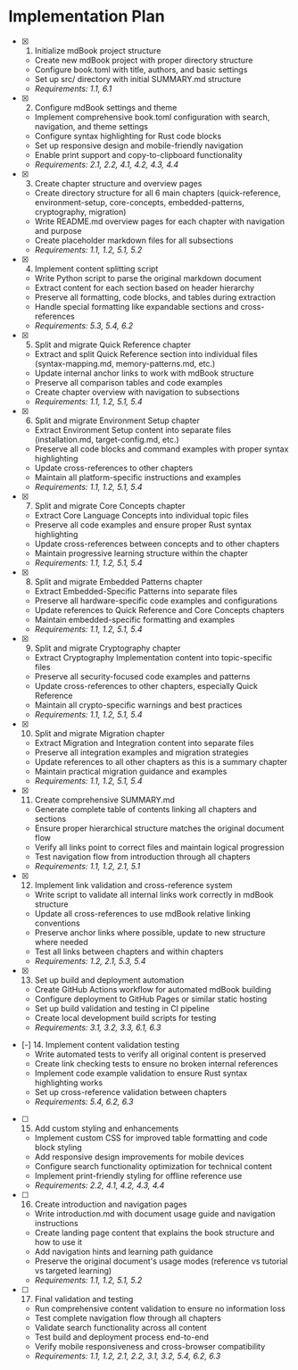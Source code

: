 # Implementation Plan

- [x] 1. Initialize mdBook project structure
  - Create new mdBook project with proper directory structure
  - Configure book.toml with title, authors, and basic settings
  - Set up src/ directory with initial SUMMARY.md structure
  - _Requirements: 1.1, 6.1_

- [x] 2. Configure mdBook settings and theme
  - Implement comprehensive book.toml configuration with search, navigation, and theme settings
  - Configure syntax highlighting for Rust code blocks
  - Set up responsive design and mobile-friendly navigation
  - Enable print support and copy-to-clipboard functionality
  - _Requirements: 2.1, 2.2, 4.1, 4.2, 4.3, 4.4_

- [x] 3. Create chapter structure and overview pages
  - Create directory structure for all 6 main chapters (quick-reference, environment-setup, core-concepts, embedded-patterns, cryptography, migration)
  - Write README.md overview pages for each chapter with navigation and purpose
  - Create placeholder markdown files for all subsections
  - _Requirements: 1.1, 1.2, 5.1, 5.2_

- [x] 4. Implement content splitting script
  - Write Python script to parse the original markdown document
  - Extract content for each section based on header hierarchy
  - Preserve all formatting, code blocks, and tables during extraction
  - Handle special formatting like expandable sections and cross-references
  - _Requirements: 5.3, 5.4, 6.2_

- [x] 5. Split and migrate Quick Reference chapter
  - Extract and split Quick Reference section into individual files (syntax-mapping.md, memory-patterns.md, etc.)
  - Update internal anchor links to work with mdBook structure
  - Preserve all comparison tables and code examples
  - Create chapter overview with navigation to subsections
  - _Requirements: 1.1, 1.2, 5.1, 5.4_

- [x] 6. Split and migrate Environment Setup chapter
  - Extract Environment Setup content into separate files (installation.md, target-config.md, etc.)
  - Preserve all code blocks and command examples with proper syntax highlighting
  - Update cross-references to other chapters
  - Maintain all platform-specific instructions and examples
  - _Requirements: 1.1, 1.2, 5.1, 5.4_

- [x] 7. Split and migrate Core Concepts chapter
  - Extract Core Language Concepts into individual topic files
  - Preserve all code examples and ensure proper Rust syntax highlighting
  - Update cross-references between concepts and to other chapters
  - Maintain progressive learning structure within the chapter
  - _Requirements: 1.1, 1.2, 5.1, 5.4_

- [x] 8. Split and migrate Embedded Patterns chapter
  - Extract Embedded-Specific Patterns into separate files
  - Preserve all hardware-specific code examples and configurations
  - Update references to Quick Reference and Core Concepts chapters
  - Maintain embedded-specific formatting and examples
  - _Requirements: 1.1, 1.2, 5.1, 5.4_

- [x] 9. Split and migrate Cryptography chapter
  - Extract Cryptography Implementation content into topic-specific files
  - Preserve all security-focused code examples and patterns
  - Update cross-references to other chapters, especially Quick Reference
  - Maintain all crypto-specific warnings and best practices
  - _Requirements: 1.1, 1.2, 5.1, 5.4_

- [x] 10. Split and migrate Migration chapter
  - Extract Migration and Integration content into separate files
  - Preserve all integration examples and migration strategies
  - Update references to all other chapters as this is a summary chapter
  - Maintain practical migration guidance and examples
  - _Requirements: 1.1, 1.2, 5.1, 5.4_

- [x] 11. Create comprehensive SUMMARY.md
  - Generate complete table of contents linking all chapters and sections
  - Ensure proper hierarchical structure matches the original document flow
  - Verify all links point to correct files and maintain logical progression
  - Test navigation flow from introduction through all chapters
  - _Requirements: 1.1, 1.2, 2.1, 5.1_

- [x] 12. Implement link validation and cross-reference system
  - Write script to validate all internal links work correctly in mdBook structure
  - Update all cross-references to use mdBook relative linking conventions
  - Preserve anchor links where possible, update to new structure where needed
  - Test all links between chapters and within chapters
  - _Requirements: 1.2, 2.1, 5.3, 5.4_

- [x] 13. Set up build and deployment automation
  - Create GitHub Actions workflow for automated mdBook building
  - Configure deployment to GitHub Pages or similar static hosting
  - Set up build validation and testing in CI pipeline
  - Create local development build scripts for testing
  - _Requirements: 3.1, 3.2, 3.3, 6.1, 6.3_

- [-] 14. Implement content validation testing
  - Write automated tests to verify all original content is preserved
  - Create link checking tests to ensure no broken internal references
  - Implement code example validation to ensure Rust syntax highlighting works
  - Set up cross-reference validation between chapters
  - _Requirements: 5.4, 6.2, 6.3_

- [ ] 15. Add custom styling and enhancements
  - Implement custom CSS for improved table formatting and code block styling
  - Add responsive design improvements for mobile devices
  - Configure search functionality optimization for technical content
  - Implement print-friendly styling for offline reference use
  - _Requirements: 2.2, 4.1, 4.2, 4.3, 4.4_

- [ ] 16. Create introduction and navigation pages
  - Write introduction.md with document usage guide and navigation instructions
  - Create landing page content that explains the book structure and how to use it
  - Add navigation hints and learning path guidance
  - Preserve the original document's usage modes (reference vs tutorial vs targeted learning)
  - _Requirements: 1.1, 1.2, 5.1, 5.2_

- [ ] 17. Final validation and testing
  - Run comprehensive content validation to ensure no information loss
  - Test complete navigation flow through all chapters
  - Validate search functionality across all content
  - Test build and deployment process end-to-end
  - Verify mobile responsiveness and cross-browser compatibility
  - _Requirements: 1.1, 1.2, 2.1, 2.2, 3.1, 3.2, 5.4, 6.2, 6.3_
